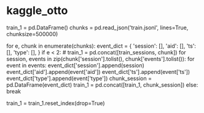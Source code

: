 # kaggle_otto



train_1 = pd.DataFrame()
chunks = pd.read_json('train.jsonl', lines=True, chunksize=500000)

for e, chunk in enumerate(chunks):
    event_dict = {
        'session': [],
        'aid': [],
        'ts': [],
        'type': [],
    }
    if e < 2:
        # train_1 = pd.concat([train_sessions, chunk])
        for session, events in zip(chunk['session'].tolist(), chunk['events'].tolist()):
            for event in events:
                event_dict['session'].append(session)
                event_dict['aid'].append(event['aid'])
                event_dict['ts'].append(event['ts'])
                event_dict['type'].append(event['type'])
        chunk_session = pd.DataFrame(event_dict)
        train_1 = pd.concat([train_1, chunk_session])
    else:
        break
        
train_1 = train_1.reset_index(drop=True)
